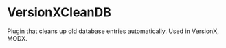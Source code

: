 # VersionXCleanDB
Plugin that cleans up old database entries automatically. Used in VersionX, MODX.
